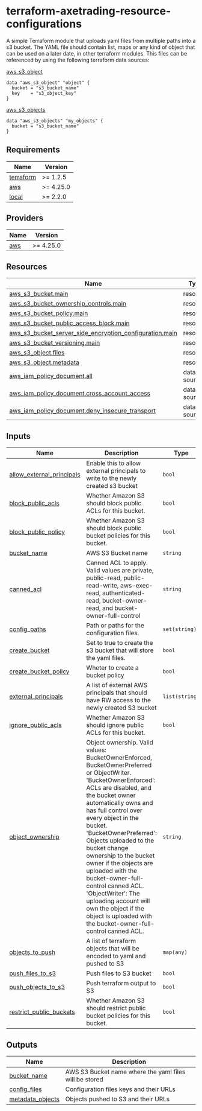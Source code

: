 # terraform-axetrading-resource-configurations
A simple Terraform module that uploads yaml files from multiple paths into a s3 bucket.
The YAML file should contain list, maps or any kind of object that can be used on a later date, in other terraform modules.
This files can be referenced by using the following terraform data sources: 

[aws_s3_object](https://registry.terraform.io/providers/hashicorp/aws/latest/docs/data-sources/s3_object) 
```
data "aws_s3_object" "object" {
  bucket = "s3_bucket_name"
  key    = "s3_object_key"
}
```

[aws_s3_objects](https://registry.terraform.io/providers/hashicorp/aws/latest/docs/data-sources/s3_objects)
```
data "aws_s3_objects" "my_objects" {
  bucket = "s3_bucket_name"
}
```

<!-- BEGIN_TF_DOCS -->
## Requirements

| Name | Version |
|------|---------|
| <a name="requirement_terraform"></a> [terraform](#requirement\_terraform) | >= 1.2.5 |
| <a name="requirement_aws"></a> [aws](#requirement\_aws) | >= 4.25.0 |
| <a name="requirement_local"></a> [local](#requirement\_local) | >= 2.2.0 |

## Providers

| Name | Version |
|------|---------|
| <a name="provider_aws"></a> [aws](#provider\_aws) | >= 4.25.0 |

## Resources

| Name | Type |
|------|------|
| [aws_s3_bucket.main](https://registry.terraform.io/providers/hashicorp/aws/latest/docs/resources/s3_bucket) | resource |
| [aws_s3_bucket_ownership_controls.main](https://registry.terraform.io/providers/hashicorp/aws/latest/docs/resources/s3_bucket_ownership_controls) | resource |
| [aws_s3_bucket_policy.main](https://registry.terraform.io/providers/hashicorp/aws/latest/docs/resources/s3_bucket_policy) | resource |
| [aws_s3_bucket_public_access_block.main](https://registry.terraform.io/providers/hashicorp/aws/latest/docs/resources/s3_bucket_public_access_block) | resource |
| [aws_s3_bucket_server_side_encryption_configuration.main](https://registry.terraform.io/providers/hashicorp/aws/latest/docs/resources/s3_bucket_server_side_encryption_configuration) | resource |
| [aws_s3_bucket_versioning.main](https://registry.terraform.io/providers/hashicorp/aws/latest/docs/resources/s3_bucket_versioning) | resource |
| [aws_s3_object.files](https://registry.terraform.io/providers/hashicorp/aws/latest/docs/resources/s3_object) | resource |
| [aws_s3_object.metadata](https://registry.terraform.io/providers/hashicorp/aws/latest/docs/resources/s3_object) | resource |
| [aws_iam_policy_document.all](https://registry.terraform.io/providers/hashicorp/aws/latest/docs/data-sources/iam_policy_document) | data source |
| [aws_iam_policy_document.cross_account_access](https://registry.terraform.io/providers/hashicorp/aws/latest/docs/data-sources/iam_policy_document) | data source |
| [aws_iam_policy_document.deny_insecure_transport](https://registry.terraform.io/providers/hashicorp/aws/latest/docs/data-sources/iam_policy_document) | data source |

## Inputs

| Name | Description | Type | Default | Required |
|------|-------------|------|---------|:--------:|
| <a name="input_allow_external_principals"></a> [allow\_external\_principals](#input\_allow\_external\_principals) | Enable this to allow external principals to write to the newly created s3 bucket | `bool` | `false` | no |
| <a name="input_block_public_acls"></a> [block\_public\_acls](#input\_block\_public\_acls) | Whether Amazon S3 should block public ACLs for this bucket. | `bool` | `true` | no |
| <a name="input_block_public_policy"></a> [block\_public\_policy](#input\_block\_public\_policy) | Whether Amazon S3 should block public bucket policies for this bucket. | `bool` | `true` | no |
| <a name="input_bucket_name"></a> [bucket\_name](#input\_bucket\_name) | AWS S3 Bucket name | `string` | n/a | yes |
| <a name="input_canned_acl"></a> [canned\_acl](#input\_canned\_acl) | Canned ACL to apply. Valid values are private, public-read, public-read-write, aws-exec-read, authenticated-read, bucket-owner-read, and bucket-owner-full-control | `string` | `"bucket-owner-full-control"` | no |
| <a name="input_config_paths"></a> [config\_paths](#input\_config\_paths) | Path or paths for the configuration files. | `set(string)` | `[]` | no |
| <a name="input_create_bucket"></a> [create\_bucket](#input\_create\_bucket) | Set to true to create the s3 bucket that will store the yaml files. | `bool` | `false` | no |
| <a name="input_create_bucket_policy"></a> [create\_bucket\_policy](#input\_create\_bucket\_policy) | Wheter to create a bucket policy | `bool` | `false` | no |
| <a name="input_external_principals"></a> [external\_principals](#input\_external\_principals) | A list of external AWS principals that should have RW access to the newly created S3 bucket | `list(string)` | `[]` | no |
| <a name="input_ignore_public_acls"></a> [ignore\_public\_acls](#input\_ignore\_public\_acls) | Whether Amazon S3 should ignore public ACLs for this bucket. | `bool` | `true` | no |
| <a name="input_object_ownership"></a> [object\_ownership](#input\_object\_ownership) | Object ownership. Valid values: BucketOwnerEnforced, BucketOwnerPreferred or ObjectWriter. 'BucketOwnerEnforced': ACLs are disabled, and the bucket owner automatically owns and has full control over every object in the bucket. 'BucketOwnerPreferred': Objects uploaded to the bucket change ownership to the bucket owner if the objects are uploaded with the bucket-owner-full-control canned ACL. 'ObjectWriter': The uploading account will own the object if the object is uploaded with the bucket-owner-full-control canned ACL. | `string` | `"BucketOwnerEnforced"` | no |
| <a name="input_objects_to_push"></a> [objects\_to\_push](#input\_objects\_to\_push) | A list of terraform objects that will be encoded to yaml and pushed to S3 | `map(any)` | `{}` | no |
| <a name="input_push_files_to_s3"></a> [push\_files\_to\_s3](#input\_push\_files\_to\_s3) | Push files to S3 bucket | `bool` | `false` | no |
| <a name="input_push_objects_to_s3"></a> [push\_objects\_to\_s3](#input\_push\_objects\_to\_s3) | Push terraform output to S3 | `bool` | `true` | no |
| <a name="input_restrict_public_buckets"></a> [restrict\_public\_buckets](#input\_restrict\_public\_buckets) | Whether Amazon S3 should restrict public bucket policies for this bucket. | `bool` | `true` | no |

## Outputs

| Name | Description |
|------|-------------|
| <a name="output_bucket_name"></a> [bucket\_name](#output\_bucket\_name) | AWS S3 Bucket name where the yaml files will be stored |
| <a name="output_config_files"></a> [config\_files](#output\_config\_files) | Configuration files keys and their URLs |
| <a name="output_metadata_objects"></a> [metadata\_objects](#output\_metadata\_objects) | Objects pushed to S3 and their URLs |
<!-- END_TF_DOCS -->